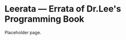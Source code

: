 Leerata — Errata of Dr.Lee's Programming Book
=============================================

Placeholder page.
